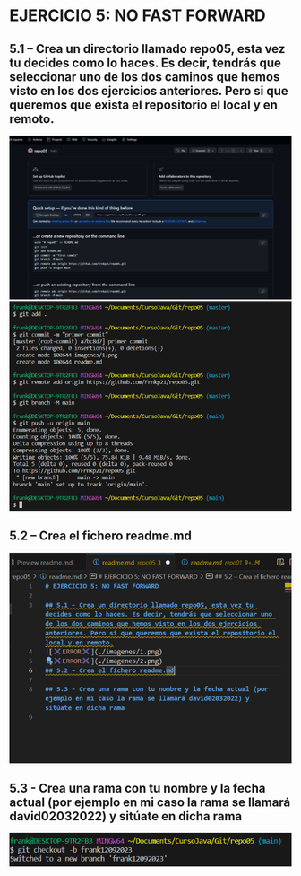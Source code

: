 # EJERCICIO 5: NO FAST FORWARD

## 5.1 – Crea un directorio llamado repo05, esta vez tu decides como lo haces. Es decir, tendrás que seleccionar uno de los dos caminos que hemos visto en los dos ejercicios anteriores. Pero si que queremos que exista el repositorio el local y en remoto.
![✖️ERROR✖️](./imagenes/1.png)
![✖️ERROR✖️](./imagenes/2.png)
## 5.2 – Crea el fichero readme.md
![✖️ERROR✖️](./imagenes/3.png)

## 5.3 - Crea una rama con tu nombre y la fecha actual (por ejemplo en mi caso la rama se llamará david02032022) y sitúate en dicha rama

![✖️ERROR✖️](./imagenes/4.png)